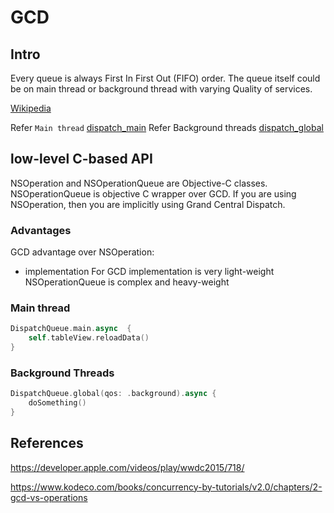 
# GCD

## Intro

Every queue is always First In First Out (FIFO) order. 
The queue itself could be on main thread or background thread with varying Quality of services.

[Wikipedia](https://en.wikipedia.org/wiki/Grand_Central_Dispatch) 

Refer `Main thread` [dispatch_main](dispatch_main.md)
Refer Background threads [dispatch_global](dispatch_global.md)

## low-level C-based API

NSOperation and NSOperationQueue are Objective-C classes.
NSOperationQueue is objective C wrapper over GCD. If you are using NSOperation, then you are implicitly using Grand Central Dispatch.

### Advantages

GCD advantage over NSOperation:
- implementation 
For GCD implementation is very light-weight
NSOperationQueue is complex and heavy-weight

### Main thread
```swift
DispatchQueue.main.async  { 
	self.tableView.reloadData()
}
```
### Background Threads
```swift
DispatchQueue.global(qos: .background).async {
	doSomething()
}
```

## References

https://developer.apple.com/videos/play/wwdc2015/718/

https://www.kodeco.com/books/concurrency-by-tutorials/v2.0/chapters/2-gcd-vs-operations